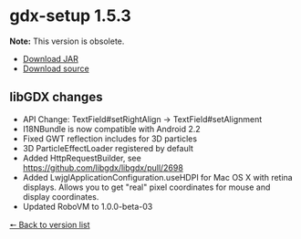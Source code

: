 # gdx-setup 1.5.3

**Note:** This version is obsolete.

* [Download JAR](https://github.com/JavaCakeGames/gdx-setup-archive/raw/main/gdx-setup_1.5.3.jar)
* [Download source](https://github.com/JavaCakeGames/gdx-setup-archive/raw/main/sources/gdx-setup_1.5.3.zip)

## libGDX changes

- API Change: TextField#setRightAlign -> TextField#setAlignment
- I18NBundle is now compatible with Android 2.2
- Fixed GWT reflection includes for 3D particles
- 3D ParticleEffectLoader registered by default
- Added HttpRequestBuilder, see https://github.com/libgdx/libgdx/pull/2698
- Added LwjglApplicationConfiguration.useHDPI for Mac OS X with retina displays. Allows you to get "real" pixel coordinates for mouse and display coordinates.
- Updated RoboVM to 1.0.0-beta-03

[🠔 Back to version list](https://javacakegames.github.io/gdx-setup-archive/)
